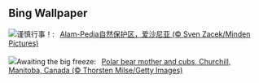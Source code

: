 ## Bing Wallpaper
![](https://www.bing.com/th?id=OHR.FrozenBog_ZH-CN0712859386_UHD.jpg&w=1000)谨慎行事！:&nbsp;&ensp;[Alam-Pedja自然保护区，爱沙尼亚 (© Sven Zacek/Minden Pictures)](https://www.bing.com/th?id=OHR.FrozenBog_ZH-CN0712859386_UHD.jpg)
<br><br/>
![](https://www.bing.com/th?id=OHR.MilsePolarBear_EN-US1615028560_UHD.jpg&w=1000)Awaiting the big freeze:&nbsp;&ensp;[Polar bear mother and cubs, Churchill, Manitoba, Canada (© Thorsten Milse/Getty Images)](https://www.bing.com/th?id=OHR.MilsePolarBear_EN-US1615028560_UHD.jpg)
<br><br/>
